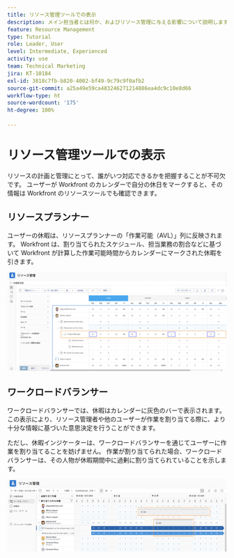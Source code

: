 ```yaml
---
title: リソース管理ツールでの表示
description: メイン担当者とは何か、およびリソース管理に与える影響について説明します。
feature: Resource Management
type: Tutorial
role: Leader, User
level: Intermediate, Experienced
activity: use
team: Technical Marketing
jira: KT-10184
exl-id: 3818c7fb-b820-4002-bf49-9c79c9f0afb2
source-git-commit: a25a49e59ca483246271214886ea4dc9c10e8d66
workflow-type: ht
source-wordcount: '175'
ht-degree: 100%

---
```


# リソース管理ツールでの表示

リソースの計画と管理にとって、誰がいつ対応できるかを把握することが不可欠です。 ユーザーが Workfront のカレンダーで自分の休日をマークすると、その情報は Workfront のリソースツールでも確認できます。

## リソースプランナー

ユーザーの休暇は、リソースプランナーの「作業可能（AVL）」列に反映されます。 Workfront は、割り当てられたスケジュール、担当業務の割合などに基づいて Workfront が計算した作業可能時間からカレンダーにマークされた休暇を引きます。

![作業可能列の休暇](assets/vis_01.png)

## ワークロードバランサー

ワークロードバランサーでは、休暇はカレンダーに灰色のバーで表示されます。 この表示により、リソース管理者や他のユーザーが作業を割り当てる際に、より十分な情報に基づいた意思決定を行うことができます。

ただし、休暇インジケーターは、ワークロードバランサーを通じてユーザーに作業を割り当てることを妨げません。 作業が割り当てられた場合、ワークロードバランサーは、その人物が休暇期間中に過剰に割り当てられていることを示します。

![灰色の休暇バー](assets/vis_02.png)
